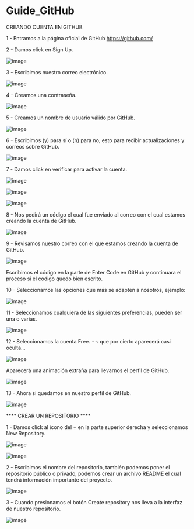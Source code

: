 # Guide_GitHub

CREANDO CUENTA EN GITHUB

1 - Entramos a la página oficial de GitHub https://github.com/

2 - Damos click en Sign Up.

![image](https://user-images.githubusercontent.com/54609399/137610595-9a547b08-62af-437f-ba53-1364a4eb309c.png)

3 - Escribimos nuestro correo electrónico.

![image](https://user-images.githubusercontent.com/54609399/137610603-dc29fc4c-a9eb-4d46-ae1e-b9cf70c7e4e9.png)

4 - Creamos una contraseña.

![image](https://user-images.githubusercontent.com/54609399/137610613-ae71e4dd-11f1-4b75-8be6-991077c582a9.png)

5 - Creamos un nombre de usuario válido por GitHub.

![image](https://user-images.githubusercontent.com/54609399/137610635-ed401aa9-29b4-414f-9c41-7409a978d271.png)

6 - Escribimos (y) para sí o (n) para no, esto para recibir actualizaciones y correos sobre GitHub.

![image](https://user-images.githubusercontent.com/54609399/137610656-95cd143d-e203-4568-930c-4f987be2831c.png)

7 - Damos click en verificar para activar la cuenta.

![image](https://user-images.githubusercontent.com/54609399/137610677-1b0a5a53-8f5b-480a-b83a-0a94ebb13ca2.png)

![image](https://user-images.githubusercontent.com/54609399/137610695-4557e220-1a68-40a3-a26a-e5bd966c8e2e.png)

![image](https://user-images.githubusercontent.com/54609399/137610704-0ea23f6a-3488-4513-b026-ddc010fde0d0.png)

8 - Nos pedirá un código el cual fue enviado al correo con el cual estamos creando la cuenta de GitHub.

![image](https://user-images.githubusercontent.com/54609399/137610739-41ab7374-0805-44e6-8c3a-d5db9f564cca.png)

9 - Revisamos nuestro correo con el que estamos creando la cuenta de GitHub.

![image](https://user-images.githubusercontent.com/54609399/137610760-2a68ba9e-de98-4232-912b-d2d36be8b129.png)

Escribimos el código en la parte de Enter Code en GitHub y continuara el proceso si el codigo quedo bien escrito.

10 - Seleccionamos las opciones que más se adapten a nosotros, ejemplo:

![image](https://user-images.githubusercontent.com/54609399/137610963-10393bb1-b049-4df4-8314-1445081e4700.png)

11 - Seleccionamos cualquiera de las siguientes preferencias, pueden ser una o varias.

![image](https://user-images.githubusercontent.com/54609399/137610999-b34673e8-4672-43de-a3ed-92d5a7ab747a.png)

12 - Seleccionamos la cuenta Free. ¬¬ que por cierto aparecerá casi oculta...

![image](https://user-images.githubusercontent.com/54609399/137611021-08531716-d835-431f-8b63-fd7aea587f60.png)

Aparecerá una animación extraña para llevarnos el perfil de GitHub.

![image](https://user-images.githubusercontent.com/54609399/137611052-ebf4c3f3-a597-4cb9-8cbb-b85d2f0d01f7.png)

13 - Ahora si quedamos en nuestro perfil de GitHub.

![image](https://user-images.githubusercontent.com/54609399/137611062-1d04b5d2-85da-4c0a-8db9-25504859984c.png)

**** CREAR UN REPOSITORIO ****

1 - Damos click al icono del + en la parte superior derecha y seleccionamos New Repository.

![image](https://user-images.githubusercontent.com/54609399/137611118-d3a1b8a8-7a2a-462c-9e35-b99acc4c76a3.png)

![image](https://user-images.githubusercontent.com/54609399/137611123-fbd9b8ea-263e-4ec1-9e94-21dfac7a90d8.png)

2 - Escribimos el nombre del repositorio, también podemos poner el repositorio público o privado, podemos crear un archivo README el cual tendrá información importante del proyecto.

![image](https://user-images.githubusercontent.com/54609399/137611163-34069334-29f0-4e6f-a8d7-cd680891b051.png)

3 - Cuando presionamos el botón Create repository nos lleva a la interfaz de nuestro repositorio.

![image](https://user-images.githubusercontent.com/54609399/137611224-f41ec3bc-f0af-4b54-85db-3eb3782d4b01.png)










